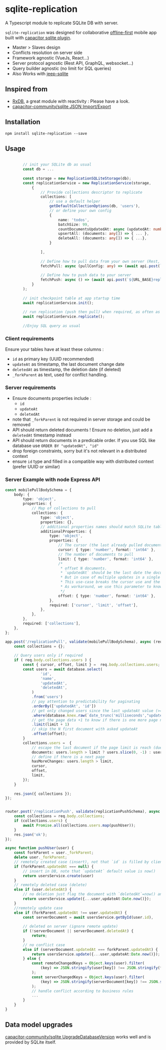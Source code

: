 # sqlite-replication
A Typescript module to replicate SQLite DB with server.

`sqlite-replication` was designed for collaborative [offline-first](http://offlinefirst.org/) mobile app built with [capacitor sqlite plugin](https://github.com/capacitor-community/sqlite).

- Master > Slaves design
- Conflicts resolution on server side
- Framework agnostic (VueJs, React...)
- Server protocol agnostic (Rest API, GraphQL, websocket...)
- Query builder agnostic (no limit for SQL queries)
- Also Works with [jeep-sqlite](https://github.com/jepiqueau/jeep-sqlite)

## Inspired from
- [RxDB](https://rxdb.info/), a great module with reactivity : Please have a look.
- [capacitor-community/sqlite JSON Import/Export](https://github.com/capacitor-community/sqlite/blob/master/docs/ImportExportJson.md)

## Installation
`npm install sqlite-replication --save`

## Usage

```typescript
        
        // init your SQLite db as usual
        const db = ...
        
        const storage = new ReplicationSQLiteStorage(db);
        const replicationService = new ReplicationService(storage,
            {
                // Provide collections descriptor to replicate
                collections: [
                    // use a default helper
                    getDefaultCollectionOptions(db, 'users'),
                    // or define your own config
                    {
                        name: 'todos',
                        batchSize: 99,
                        countDocumentsUpdatedAt: async (updatedAt: number) => { ... },
                        upsertAll: (documents: any[]) => { ... },
                        deleteAll: (documents: any[]) => { ...},
                    }
                    
                ],
                
                // Define how to pull data from your own server (Rest, GraphQL... up to you)
                fetchPull: async (pullConfig: any) => (await api.post(`${URL_BASE}replicationPull`, pullConfig)).data,
                
                // Define how to push data to your server
                fetchPush: async () => (await api.post(`${URL_BASE}replicationPush`, {})).data,
            }
        );
        
        // init checkpoint table at app startup time
        await replicationService.init();
        
        // run replication (push then pull) when required, as often as you need
        await replicationService.replicate();
        
        //Enjoy SQL query as usual
```
### Client requirements
Ensure your tables have at least these columns :
- `id` as primary key (UUID recommended)
- `updateAt` as timestamp, the last document change date
- `deletedAt` as timestamp, the deletion date (if deleted)
- `_forkParent` as text, used for conflict handling.

### Server requirements
- Ensure documents properties include : 
  - `id`
  - `updateAt`
  - `deletedAt`
- note that `_forkParent` is not required in server storage and could be removed 
- API should return deleted documents ! Ensure no deletion, just add a `deletedAt` timestamp instead
- API should return documents in a predicable order. If you use SQL like database use `ORDER BY "updatedAt", "id"`
- drop foreign constraints, sorry but it's not relevant in a distributed context
- ensure `id` type and filled in a compatible way with distributed context (prefer UUID or similar)

### Server Example with node Express API

```typescript
const mobilePullBodySchema = {
    body: {
        type: 'object',
        properties: {
            // Map of collections to pull
            collections: {
                type: 'object',
                properties: {},
                // additional properties names should match SQLite table name
                additionalProperties: {
                    type: 'object',
                    properties: {
                        // The cursor (the last already pulled document updatedAt property, as integer)
                        cursor: { type: 'number', format: 'int64' },
                        // The number of documents to pull
                        limit: { type: 'number', format: 'int64' },
                        /*
                         * offset N documents.
                         * `updatedAt` should be the last date the document changes. Its use as cursor.
                         * But in case of multiple updates in a single query, several documents could have the same updatedAt value.
                         * This use-case breaks the cursor use and the paginating feature.
                         * As workaround, we use this parameter to know how much documents with the cursor value has already been pulled and paginate correctly.
                         */
                        offset: { type: 'number', format: 'int64' },
                    },
                    required: ['cursor', 'limit', 'offset'],
                },
            },
        },
        required: ['collections'],
    },
};

app.post('/replicationPull', validate(mobilePullBodySchema), async (req: APIRequest, res) => {
    const collections = {};
    
    // Query users only if required
    if ( req.body.collections.users ) {
        const { cursor, offset, limit } =  req.body.collections.users;
        const users = await database.select(
                'id',
                'name',
                'updatedAt',
                'deletedAt',
            )
            .from('users')
            // pay attention to predictability for paginating
            .orderBy(['updatedAt', 'id'])
            // get only changed users since the last updateAt value (>=)
            .where(database.knex.raw(`date_trunc('milliseconds',"updatedAt")`), '>=', cursor)
            // get the page data +1 to know if there is one more page next in a single sql query
            .limit(limit + 1)
            // skip the N first document with asked updateAt
            .offset(offset);
        }
        collections.users =  {
            // escape the last document if the page limit is reach (due to limit+1)
            documents: users.length > limit ? users.slice(0, -1) : users,
            // define if there is a next page
            hasMoreChanges: users.length > limit,
            cursor,
            offset,
            limit,
        });
    }    
    
    res.json({ collections });
});


router.post('/replicationPush', validate(replicationPushSchema), async (req: APIRequest, res) => {
    const collections = req.body.collections;
    if (collections.users) {
        await Promise.all(collections.users.map(pushUser));
    }
    res.json('ok');
});

async function pushUser(user) {
    const forkParent = user._forkParent;
    delete user._forkParent;
    // remotely created case (insert), not that `id` is filled by client
    if (forkParent.updatedAt === null) {
        // insert in DB, note that `updateAt` default value is now()
        return usersService.create(user)
    }
    // remotely deleted case (delete)
    else if (user.deletedAt) {
        // no deletion just flag the document with `deletedAt`=now() and `updateAt`=now() too.
        return usersService.update({...user,updateAt:Date.now()});
    }
    //remotely update case
    else if (forkParent.updatedAt !== user.updatedAt) {
        const serverDocument = await usersService.getById(user.id),
        
        // deleted on server (ignore remote update)
        if (!serverDocument || serverDocument.deletedAt) {
            return;
        }
        // no conflict case
        else if (serverDocument.updatedAt === forkParent.updatedAt) {
            return usersService.update({...user,updateAt:Date.now()});
        } else {
            const remoteChangedKeys = Object.keys(user).filter(
                (key) => JSON.stringify(user[key]) !== JSON.stringify(forkParent[key]),
            );
            const serverChangedKeys = Object.keys(user).filter(
                (key) => JSON.stringify(serverDocument[key]) !== JSON.stringify(forkParent[key]),
            );
            // handle conflict according to business rules
            ...
        }
    }
}
```



## Data model upgrades
[capacitor-community/sqlite UpgradeDatabaseVersion](https://github.com/capacitor-community/sqlite/blob/master/docs/UpgradeDatabaseVersion.md) works well and is provided by SQLite itself.
